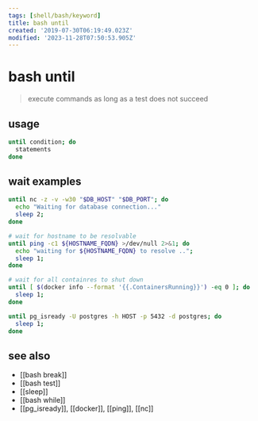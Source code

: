 ```yaml
---
tags: [shell/bash/keyword]
title: bash until
created: '2019-07-30T06:19:49.023Z'
modified: '2023-11-28T07:50:53.905Z'
---
```


# bash until

> execute commands as long as a test does not succeed

## usage

```sh
until condition; do
  statements
done
```

## wait examples

```sh
until nc -z -v -w30 "$DB_HOST" "$DB_PORT"; do
  echo "Waiting for database connection..."
  sleep 2;
done

# wait for hostname to be resolvable
until ping -c1 ${HOSTNAME_FQDN} >/dev/null 2>&1; do
  echo "waiting for ${HOSTNAME_FQDN} to resolve ..";
  sleep 1;
done

# wait for all containres to shut down
until [ $(docker info --format '{{.ContainersRunning}}') -eq 0 ]; do
  sleep 1;
done

until pg_isready -U postgres -h HOST -p 5432 -d postgres; do 
  sleep 1;
done
```

## see also

- [[bash break]]
- [[bash test]]
- [[sleep]]
- [[bash while]]
- [[pg_isready]], [[docker]], [[ping]], [[nc]]
